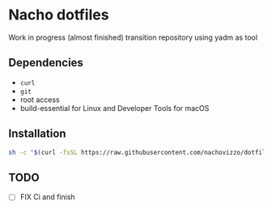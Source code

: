 # Nacho dotfiles

Work in progress (almost finished) transition repository using yadm as tool

## Dependencies

- `curl`
- `git`
- root access
- build-essential for Linux and Developer Tools for macOS

## Installation

```sh
sh -c "$(curl -fsSL https://raw.githubusercontent.com/nachovizzo/dotfiles/main/.config/yadm/install.sh)" "" --decrypt
```

## TODO

- [ ] FIX Ci and finish
